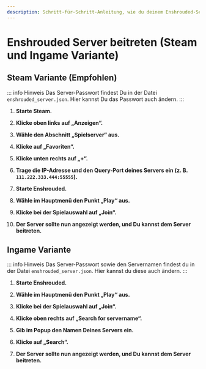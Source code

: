 ```yaml
---
description: Schritt-für-Schritt-Anleitung, wie du deinem Enshrouded-Server sowohl über Steam als auch ingame beitrittst.
---
```


# Enshrouded Server beitreten (Steam und Ingame Variante)

## Steam Variante (Empfohlen)

::: info Hinweis
Das Server-Passwort findest Du in der Datei ```enshrouded_server.json```. Hier kannst Du das Passwort auch ändern.
:::

1. <strong>Starte Steam.</strong>

2. <strong>Klicke oben links auf „Anzeigen“.</strong>

3. <strong>Wähle den Abschnitt „Spielserver“ aus.</strong>

4. <strong>Klicke auf „Favoriten“.</strong>

5. <strong>Klicke unten rechts auf „+“.</strong>

6. <strong>Trage die IP-Adresse und den Query-Port deines Servers ein (z. B. ```111.222.333.444:55555```).</strong>

7. <strong>Starte Enshrouded.</strong>

8. <strong>Wähle im Hauptmenü den Punkt „Play“ aus.</strong>

9. <strong>Klicke bei der Spielauswahl auf „Join“.</strong>

10. <strong>Der Server sollte nun angezeigt werden, und Du kannst dem Server beitreten.</strong>

## Ingame Variante

::: info Hinweis
Das Server-Passwort sowie den Servernamen findest du in der Datei ```enshrouded_server.json```. Hier kannst du diese auch ändern.
:::

1. <strong>Starte Enshrouded.</strong>

2. <strong>Wähle im Hauptmenü den Punkt „Play“ aus.</strong>

3. <strong>Klicke bei der Spielauswahl auf „Join“.</strong>

4. <strong>Klicke oben rechts auf „Search for servername“.</strong>

5. <strong>Gib im Popup den Namen Deines Servers ein.</strong>

6. <strong>Klicke auf „Search“.</strong>

7. <strong>Der Server sollte nun angezeigt werden, und Du kannst dem Server beitreten.</strong>
